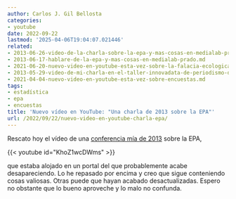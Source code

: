 ```yaml
---
author: Carlos J. Gil Bellosta
categories:
- youtube
date: 2022-09-22
lastmod: '2025-04-06T19:04:07.021446'
related:
- 2013-06-26-video-de-la-charla-sobre-la-epa-y-mas-cosas-en-medialab-prado.md
- 2013-06-17-hablare-de-la-epa-y-mas-cosas-en-medialab-prado.md
- 2021-06-20-nuevo-video-en-youtube-esta-vez-sobre-la-falacia-ecologica.md
- 2013-05-29-video-de-mi-charla-en-el-taller-innovadata-de-periodismo-de-datos.md
- 2021-04-04-nuevo-video-en-youtube-esta-vez-sobre-encuestas.md
tags:
- estadística
- epa
- encuestas
title: 'Nuevo vídeo en YouTube: "Una charla de 2013 sobre la EPA"'
url: /2022/09/22/nuevo-video-en-youtube-charla-epa/
---
```


Rescato hoy el vídeo de una [conferencia mía de 2013](/2013/06/26/video-de-la-charla-sobre-la-epa-y-mas-cosas-en-medialab-prado/) sobre la EPA,

{{< youtube id="KhoZ1wcDWms" >}}

que estaba alojado en un portal del que probablemente acabe desapareciendo. Lo he repasado por encima y creo que sigue conteniendo cosas valiosas. Otras puede que hayan acabado desactualizadas. Espero no obstante que lo bueno aproveche y lo malo no confunda.